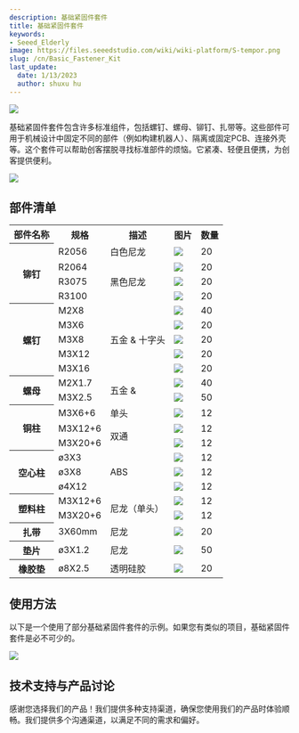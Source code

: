 ```yaml
---
description: 基础紧固件套件
title: 基础紧固件套件
keywords:
- Seeed_Elderly
image: https://files.seeedstudio.com/wiki/wiki-platform/S-tempor.png
slug: /cn/Basic_Fastener_Kit
last_update:
  date: 1/13/2023
  author: shuxu hu
---
```


![](https://files.seeedstudio.com/wiki/Basic_Fastener_Kit/img/Fastener_Kit_01.jpg)

基础紧固件套件包含许多标准组件，包括螺钉、螺母、铆钉、扎带等。这些部件可用于机械设计中固定不同的部件（例如构建机器人）、隔离或固定PCB、连接外壳等。这个套件可以帮助创客摆脱寻找标准部件的烦恼。它紧凑、轻便且便携，为创客提供便利。

[![](https://files.seeedstudio.com/wiki/Seeed-WiKi/docs/images/300px-Get_One_Now_Banner-ragular.png)](https://www.seeedstudio.com/Basic-Fastener-Kit-p-1555.html)

## 部件清单

<table cellspacing="0" width="80%">
<tr>
<th scope="col">部件名称</th>
<th scope="col">规格</th>
<th scope="col">描述</th>
<th scope="col">图片</th>
<th scope="col">数量</th>
</tr>
<tr>
<th rowspan="4" scope="row">铆钉</th>
<td>R2056</td>
<td>白色尼龙</td>
<td><img src="https://files.seeedstudio.com/wiki/Basic_Fastener_Kit/img/Rivet.jpg" /></td>
<td>20</td>
</tr>
<tr>
<td scope="row">R2064</td>
<td rowspan="3">黑色尼龙</td>
<td><img src="https://files.seeedstudio.com/wiki/Basic_Fastener_Kit/img/Rivet.jpg" /></td>
<td>20</td>
</tr>
<tr>
<td scope="row">R3075</td>
<td><img src="https://files.seeedstudio.com/wiki/Basic_Fastener_Kit/img/Rivet.jpg" /></td>
<td>20</td>
</tr>
<tr>
<td scope="row">R3100</td>
<td><img src="https://files.seeedstudio.com/wiki/Basic_Fastener_Kit/img/Rivet.jpg" /></td>
<td>20</td>
</tr>
<tr>
<th rowspan="5" scope="row">螺钉</th>
<td>M2X8</td>
<td rowspan="5">五金 &amp; 十字头</td>
<td><img src="https://files.seeedstudio.com/wiki/Basic_Fastener_Kit/img/Screw1.jpg" /></td>
<td>40</td>
</tr>
<tr>
<td scope="row">M3X6</td>
<td><img src="https://files.seeedstudio.com/wiki/Basic_Fastener_Kit/img/Screw2.jpg" /></td>
<td>20</td>
</tr>
<tr>
<td scope="row">M3X8</td>
<td><img src="https://files.seeedstudio.com/wiki/Basic_Fastener_Kit/img/Screw3.jpg" /></td>
<td>20</td>
</tr>
<tr>
<td scope="row">M3X12</td>
<td><img src="https://files.seeedstudio.com/wiki/Basic_Fastener_Kit/img/Screw4.jpg" /></td>
<td>20</td>
</tr>
<tr>
<td scope="row">M3X16</td>
<td><img src="https://files.seeedstudio.com/wiki/Basic_Fastener_Kit/img/Screw5.jpg" /></td>
<td>20</td>
</tr>
<tr>
<th rowspan="2" scope="row">螺母</th>
<td>M2X1.7</td>
<td rowspan="2">五金 &amp;</td>
<td><img src="https://files.seeedstudio.com/wiki/Basic_Fastener_Kit/img/Nut1.jpg" /></td>
<td>40</td>
</tr>
<tr>
<td scope="row">M3X2.5</td>
<td><img src="https://files.seeedstudio.com/wiki/Basic_Fastener_Kit/img/Nut2.jpg" /></td>
<td>50</td>
</tr>
<tr>
<th rowspan="3" scope="row">铜柱</th>
<td>M3X6+6</td>
<td>单头</td>
<td><img src="https://files.seeedstudio.com/wiki/Basic_Fastener_Kit/img/Copper_Column1.jpg" /></td>
<td>12</td>
</tr>
<tr>
<td scope="row">M3X12+6</td>
<td rowspan="2">双通</td>
<td><img src="https://files.seeedstudio.com/wiki/Basic_Fastener_Kit/img/Copper_Column2.jpg" /></td>
<td>12</td>
</tr>
<tr>
<td scope="row">M3X20+6</td>
<td><img src="https://files.seeedstudio.com/wiki/Basic_Fastener_Kit/img/Copper_Column3.jpg" /></td>
<td>12</td>
</tr>
<tr>
<th rowspan="3" scope="row">空心柱</th>
<td>ø3X3</td>
<td rowspan="3">ABS</td>
<td><img src="https://files.seeedstudio.com/wiki/Basic_Fastener_Kit/img/Hollow_Column1.jpg" /></td>
<td>12</td>
</tr>
<tr>
<td scope="row">ø3X8</td>
<td><img src="https://files.seeedstudio.com/wiki/Basic_Fastener_Kit/img/Hollow_Column2.jpg" /></td>
<td>12</td>
</tr>
<tr>
<td scope="row">ø4X12</td>
<td><img src="https://files.seeedstudio.com/wiki/Basic_Fastener_Kit/img/Hollow_Column3.jpg" /></td>
<td>12</td>
</tr>
<tr>
<th rowspan="2" scope="row">塑料柱</th>
<td>M3X12+6</td>
<td rowspan="2">尼龙（单头）</td>
<td><img src="https://files.seeedstudio.com/wiki/Basic_Fastener_Kit/img/Plastic_Column1.jpg" /></td>
<td>12</td>
</tr>
<tr>
<td scope="row">M3X20+6</td>
<td><img src="https://files.seeedstudio.com/wiki/Basic_Fastener_Kit/img/Plastic_Column2.jpg" /></td>
<td>12</td>
</tr>
<tr>
<th scope="row">扎带</th>
<td>3X60mm</td>
<td>尼龙</td>
<td><img src="https://files.seeedstudio.com/wiki/Basic_Fastener_Kit/img/Cable_Tie.jpg" /></td>
<td>20</td>
</tr>
<tr>
<th scope="row">垫片</th>
<td>ø3X1.2</td>
<td>尼龙</td>
<td><img src="https://files.seeedstudio.com/wiki/Basic_Fastener_Kit/img/Shim.jpg" /></td>
<td>50</td>
</tr>
<tr>
<th scope="row">橡胶垫</th>
<td>ø8X2.5</td>
<td>透明硅胶</td>
<td><img src="https://files.seeedstudio.com/wiki/Basic_Fastener_Kit/img/Rubber_Pad.jpg" /></td>
<td>20</td>
</tr>
</table>

## 使用方法

以下是一个使用了部分基础紧固件套件的示例。如果您有类似的项目，基础紧固件套件是必不可少的。

![](https://files.seeedstudio.com/wiki/Basic_Fastener_Kit/img/Parts_lists.jpg)

## 技术支持与产品讨论

感谢您选择我们的产品！我们提供多种支持渠道，确保您使用我们的产品时体验顺畅。我们提供多个沟通渠道，以满足不同的需求和偏好。

<div class="button_tech_support_container">
<a href="https://forum.seeedstudio.com/" class="button_forum"></a> 
<a href="https://www.seeedstudio.com/contacts" class="button_email"></a>
</div>

<div class="button_tech_support_container">
<a href="https://discord.gg/eWkprNDMU7" class="button_discord"></a> 
<a href="https://github.com/Seeed-Studio/wiki-documents/discussions/69" class="button_discussion"></a>
</div>